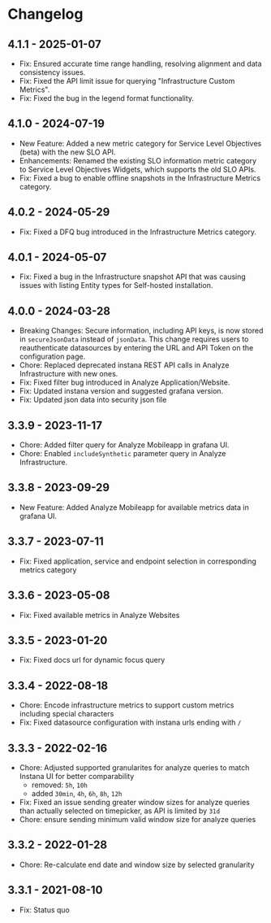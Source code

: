 # Changelog

## 4.1.1 - 2025-01-07
- Fix: Ensured accurate time range handling, resolving alignment and data consistency issues.
- Fix: Fixed the API limit issue for querying "Infrastructure Custom Metrics".
- Fix: Fixed the bug in the legend format functionality.

## 4.1.0 - 2024-07-19
- New Feature: Added a new metric category for Service Level Objectives (beta) with the new SLO API.
- Enhancements: Renamed the existing SLO information metric category to Service Level Objectives Widgets, which supports the old SLO APIs.
- Fix: Fixed a bug to enable offline snapshots in the Infrastructure Metrics category.

## 4.0.2 - 2024-05-29
- Fix: Fixed a DFQ bug introduced in the Infrastructure Metrics category.

## 4.0.1 - 2024-05-07
- Fix: Fixed a bug in the Infrastructure snapshot API that was causing issues with listing Entity types for Self-hosted installation.

## 4.0.0 - 2024-03-28
- Breaking Changes: Secure information, including API keys, is now stored in `secureJsonData` instead of `jsonData`. This change requires users to reauthenticate datasources by entering the URL and API Token on the configuration page.
- Chore: Replaced deprecated instana REST API calls in Analyze Infrastructure with new ones.
- Fix: Fixed filter bug introduced in Analyze Application/Website.
- Fix: Updated instana version and suggested grafana version.
- Fix: Updated json data into security json file

## 3.3.9 - 2023-11-17
- Chore: Added filter query for Analyze Mobileapp in grafana UI.
- Chore: Enabled `includeSynthetic` parameter query in Analyze Infrastructure.

## 3.3.8 - 2023-09-29
- New Feature: Added Analyze Mobileapp for available metrics data in grafana UI.

## 3.3.7 - 2023-07-11
- Fix: Fixed application, service and endpoint selection in corresponding metrics category

## 3.3.6 - 2023-05-08
- Fix: Fixed available metrics in Analyze Websites

## 3.3.5 - 2023-01-20
- Fix: Fixed docs url for dynamic focus query

## 3.3.4 - 2022-08-18
- Chore: Encode infrastructure metrics to support custom metrics including special characters
- Fix: Fixed datasource configuration with instana urls ending with `/`

## 3.3.3 - 2022-02-16
- Chore: Adjusted supported granularites for analyze queries to match Instana UI for better comparability
    - removed: `5h`, `10h`
    - added `30min`, `4h`, `6h`, `8h`, `12h`
- Fix: Fixed an issue sending greater window sizes for analyze queries than actually selected on timepicker, as API is limited by `31d`
- Chore: ensure sending minimum valid window size for analyze queries

## 3.3.2 - 2022-01-28
- Chore: Re-calculate end date and window size by selected granularity

## 3.3.1 - 2021-08-10
- Fix: Status quo
